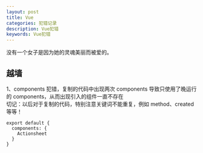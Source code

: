 ```yaml
---
layout: post
title: Vue
categories: 犯错记录
description: Vue犯错
keywords: Vue犯错
---
```


没有一个女子是因为她的灵魂美丽而被爱的。

## 越墙
1、components 犯错，复制的代码中出现两次 components 导致只使用了晚运行的 components，从而出现引入的组件一直不存在  
切记：以后对于复制的代码，特别注意关键词不能重复，例如 method、created 等等！
```
export default {
  components: {
    Actionsheet
  }
}
```



